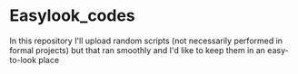 # Easylook_codes
In this repository I'll upload random scripts (not necessarily performed in formal projects) but that ran smoothly and I'd like to keep them in an easy-to-look place
